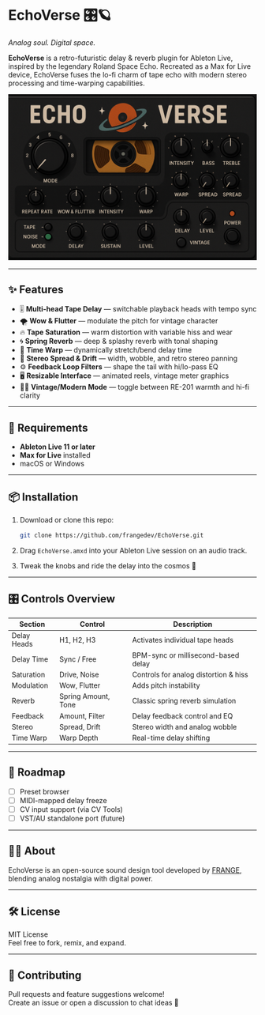 # EchoVerse 🎛🪐  
_Analog soul. Digital space._  

**EchoVerse** is a retro-futuristic delay & reverb plugin for Ableton Live, inspired by the legendary Roland Space Echo. Recreated as a Max for Live device, EchoVerse fuses the lo-fi charm of tape echo with modern stereo processing and time-warping capabilities.

![Plugin UI](echoverse_ui.png)

---

## ✨ Features

- 🎚 **Multi-head Tape Delay** — switchable playback heads with tempo sync
- 🌪 **Wow & Flutter** — modulate the pitch for vintage character
- 🔥 **Tape Saturation** — warm distortion with variable hiss and wear
- 🌀 **Spring Reverb** — deep & splashy reverb with tonal shaping
- 🧬 **Time Warp** — dynamically stretch/bend delay time
- 🌌 **Stereo Spread & Drift** — width, wobble, and retro stereo panning
- ⚙️ **Feedback Loop Filters** — shape the tail with hi/lo-pass EQ
- 🖥 **Resizable Interface** — animated reels, vintage meter graphics
- 🧑‍🚀 **Vintage/Modern Mode** — toggle between RE-201 warmth and hi-fi clarity

---

## 🔧 Requirements

- **Ableton Live 11 or later**
- **Max for Live** installed
- macOS or Windows

---

## 📦 Installation

1. Download or clone this repo:
   ```bash
   git clone https://github.com/frangedev/EchoVerse.git
   ```

2. Drag `EchoVerse.amxd` into your Ableton Live session on an audio track.

3. Tweak the knobs and ride the delay into the cosmos 🌌

---

## 🎛 Controls Overview

| Section | Control | Description |
|--------|---------|-------------|
| Delay Heads | H1, H2, H3 | Activates individual tape heads |
| Delay Time | Sync / Free | BPM-sync or millisecond-based delay |
| Saturation | Drive, Noise | Controls for analog distortion & hiss |
| Modulation | Wow, Flutter | Adds pitch instability |
| Reverb | Spring Amount, Tone | Classic spring reverb simulation |
| Feedback | Amount, Filter | Delay feedback control and EQ |
| Stereo | Spread, Drift | Stereo width and analog wobble |
| Time Warp | Warp Depth | Real-time delay shifting |

---

## 🧪 Roadmap

- [ ] Preset browser
- [ ] MIDI-mapped delay freeze
- [ ] CV input support (via CV Tools)
- [ ] VST/AU standalone port (future)

---

## 👨‍🚀 About

EchoVerse is an open-source sound design tool developed by [FRANGE](https://github.com/frangedev), blending analog nostalgia with digital power.

---

## 🛠 License

MIT License  
Feel free to fork, remix, and expand.

---

## 🤖 Contributing

Pull requests and feature suggestions welcome!  
Create an issue or open a discussion to chat ideas 🚀

